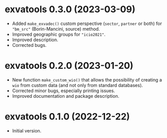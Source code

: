 # exvatools 0.3.0 (2023-03-09)

* Added `make_exvadec()` custom perspective (`sector`, `partner` or both) for
  `"bm_src"` (Borin-Mancini, source) method.
* Improved geographic groups for `"icio2021"`.
* Improved description.
* Corrected bugs.

# exvatools 0.2.0 (2023-01-20)

* New function `make_custom_wio()` that allows the possibility of creating
  a `wio` from custom data (and not only from standard databases).
* Corrected minor bugs, especially printing issues.
* Improved documentation and package description.

# exvatools 0.1.0 (2022-12-22)

* Initial version.

